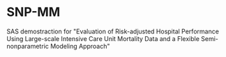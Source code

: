 # SNP-MM

SAS demostraction for "Evaluation of Risk-adjusted Hospital Performance Using Large-scale Intensive Care Unit Mortality Data and a Flexible Semi-nonparametric Modeling Approach"
